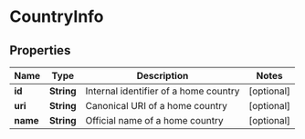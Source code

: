 
# CountryInfo

## Properties
Name | Type | Description | Notes
------------ | ------------- | ------------- | -------------
**id** | **String** | Internal identifier of a home country |  [optional]
**uri** | **String** | Canonical URI of a home country |  [optional]
**name** | **String** | Official name of a home country |  [optional]



